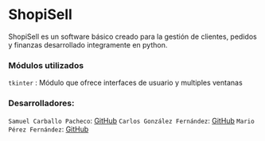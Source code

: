 # ShopiSell
ShopiSell es un software básico creado para la gestión de clientes, pedidos y finanzas desarrollado integramente en python.
### Módulos utilizados
  `tkinter` : Módulo que ofrece interfaces de usuario y multiples ventanas
  
### Desarrolladores:
  `Samuel Carballo Pacheco`: [GitHub](http://github.com/MarioP-Dev)
  `Carlos González Fernández`: [GitHub](http://github.com/MarioP-Dev)
  `Mario Pérez Fernández`: [GitHub](http://github.com/MarioP-Dev)
  
###
